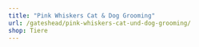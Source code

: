 ```yaml
---
title: "Pink Whiskers Cat & Dog Grooming"
url: /gateshead/pink-whiskers-cat-und-dog-grooming/
shop: Tiere
---
```

